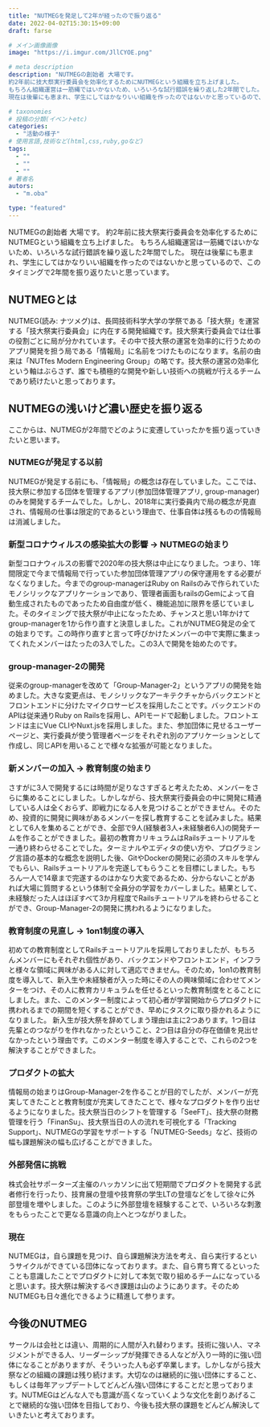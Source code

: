 ```yaml
---
title: "NUTMEGを発足して2年が経ったので振り返る"
date: 2022-04-02T15:30:15+09:00
draft: farse

# メイン画像画像
image: "https://i.imgur.com/JllCYOE.png"

# meta description
description: "NUTMEGの創始者 大場です。
約2年前に技大祭実行委員会を効率化するためにNUTMEGという組織を立ち上げました。
もちろん組織運営は一筋縄ではいかないため、いろいろな試行錯誤を繰り返した2年間でした。
現在は後輩にも恵まれ、学生にしてはかなりいい組織を作ったのではないかと思っているので、このタイミングで2年間を振り返りたいと思っています。"

# taxonomies
# 投稿の分類(イベントetc)
categories:
  - "活動の様子"
# 使用言語,技術など(html,css,ruby,goなど)
tags:
  - ""
  - ""
  - ""
# 著者名
autors:
  - "m.oba"

type: "featured"
---
```

NUTMEGの創始者 大場です。
約2年前に技大祭実行委員会を効率化するためにNUTMEGという組織を立ち上げました。
もちろん組織運営は一筋縄ではいかないため、いろいろな試行錯誤を繰り返した2年間でした。
現在は後輩にも恵まれ、学生にしてはかなりいい組織を作ったのではないかと思っているので、このタイミングで2年間を振り返りたいと思っています。


## NUTMEGとは
NUTMEG(読み: ナツメグ)は、長岡技術科学大学の学祭である「技大祭」を運営する「技大祭実行委員会」に内在する開発組織です。技大祭実行委員会では仕事の役割ごとに局が分かれています。その中で技大祭の運営を効率的に行うためのアプリ開発を担う局である「情報局」に名前をつけたものになります。名前の由来は「NUTfes Modern Engineering Group」の略です。技大祭の運営の効率化という軸はぶらさず、誰でも積極的な開発や新しい技術への挑戦が行えるチームであり続けたいと思っております。

## NUTMEGの浅いけど濃い歴史を振り返る
ここからは、NUTMEGが2年間でどのように変遷していったかを振り返っていきたいと思います。

### NUTMEGが発足する以前
NUTMEGが発足する前にも、「情報局」の概念は存在していました。ここでは、技大祭に参加する団体を管理するアプリ(参加団体管理アプリ, group-manager)のみを開発するチームでした。しかし、2018年に実行委員内で局の概念が見直され、情報局の仕事は限定的であるという理由で、仕事自体は残るものの情報局は消滅しました。

### 新型コロナウィルスの感染拡大の影響 → NUTMEGの始まり
新型コロナウィルスの影響で2020年の技大祭は中止になりました。つまり、1年間限定で今まで情報局で行っていた参加団体管理アプリの保守運用をする必要がなくなりました。今までのgroup-managerはRuby on Railsのみで作られていたモノシリックなアプリケーションであり、管理者画面もrailsのGemによって自動生成されたものであったため自由度が低く、機能追加に限界を感じていました。そのタイミングで技大祭が中止になったため、チャンスと思い1年かけてgroup-managerを1から作り直すと決意しました。これがNUTMEG発足の全ての始まりです。この時作り直すと言って呼びかけたメンバーの中で実際に集まってくれたメンバーはたったの3人でした。この3人で開発を始めたのです。

### group-manager-2の開発
従来のgroup-managerを改めて「Group-Manager-2」というアプリの開発を始めました。大きな変更点は、モノシリックなアーキテクチャからバックエンドとフロントエンドに分けたマイクロサービスを採用したことです。バックエンドのAPIは従来通りRuby on Railsを採用し、APIモードで起動しました。フロントエンドは主にVue CLIやNuxt.jsを採用しました。また、参加団体に見せるユーザーページと、実行委員が使う管理者ページをそれぞれ別のアプリケーションとして作成し、同じAPIを用いることで様々な拡張が可能となりました。

### 新メンバーの加入 → 教育制度の始まり
さすがに3人で開発するには時間が足りなさすぎると考えたため、メンバーをさらに集めることにしました。しかしながら、技大祭実行委員会の中に開発に精通している人は全くおらず、即戦力になる人を見つけることができません。そのため、投資的に開発に興味があるメンバーを探し教育することを試みました。結果として6人を集めることができ、全部で9人(経験者3人+未経験者6人)の開発チームを作ることができました。最初の教育カリキュラムはRailsチュートリアルを一通り終わらせることでした。ターミナルやエディタの使い方や、プログラミング言語の基本的な概念を説明した後、GitやDockerの開発に必須のスキルを学んでもらい、Railsチュートリアルを完遂してもらうことを目標にしました。もちろん一人で14章まで完遂するのはかなり大変であるため、分からないことがあれば大場に質問するという体制で全員分の学習をカバーしました。結果として、未経験だった人はほぼすべて3か月程度でRailsチュートリアルを終わらせることができ、Group-Manager-2の開発に携われるようになりました。

### 教育制度の見直し → 1on1制度の導入
初めての教育制度としてRailsチュートリアルを採用しておりましたが、もちろんメンバーにもそれぞれ個性があり、バックエンドやフロントエンド，インフラと様々な領域に興味がある人に対して適応できません。そのため，1on1の教育制度を導入して、新入生や未経験者が入った時にその人の興味領域に合わせてメンターをつけ、その人に教育カリキュラムを任せるといった教育制度をとることにしました。また、このメンター制度によって初心者が学習開始からプロダクトに携われるまでの期間を短くすることができ、早めにタスクに取り掛かれるようになりました。
新入生が技大祭を辞めてしまう理由は主に2つあります。1つ目は先輩とのつながりを作れなかったということ、2つ目は自分の存在価値を見出せなかったという理由です。このメンター制度を導入することで、これらの2つを解決することができました。

### プロダクトの拡大
情報局の始まりはGroup-Manager-2を作ることが目的でしたが、メンバーが充実してきたことと教育制度が充実してきたことで、様々なプロダクトを作り出せるようになりました。技大祭当日のシフトを管理する「SeeFT」、技大祭の財務管理を行う「FinanSu」、技大祭当日の人の流れを可視化する「Tracking Support」、NUTMEGの学習をサポートする「NUTMEG-Seeds」など、技術の幅も課題解決の幅も広げることができました。

### 外部発信に挑戦
株式会社サポーターズ主催のハッカソンに出て短期間でプロダクトを開発する武者修行を行ったり、技育展の登壇や技育祭の学生LTの登壇などをして徐々に外部登壇を増やしました。このように外部登壇を経験することで、いろいろな刺激をもらったことで更なる意識の向上へとつながりました。

### 現在
NUTMEGは，自ら課題を見つけ、自ら課題解決方法を考え、自ら実行するというサイクルができている団体になっております。また、自ら育ち育てるといったことも意識したことでプロダクトに対して本気で取り組めるチームになっていると思います。技大祭は解決するべき課題は山のようにあります。そのためNUTMEGも日々進化できるように精進して参ります。

## 今後のNUTMEG
サークルは会社とは違い、周期的に人間が入れ替わります。技術に強い人、マネジメントができる人、リーダーシップが発揮できる人などが入り一時的に強い団体になることがありますが、そういった人も必ず卒業します。しかしながら技大祭などの組織の課題は残り続けます。大切なのは継続的に強い団体にすること、もしくは毎年アップデートしてどんどん強い団体にすることだと思っております。NUTMEGはどんな人でも意識が高くなっていくような文化を創りあげることで継続的な強い団体を目指しており、今後も技大祭の課題をどんどん解決していきたいと考えております。
